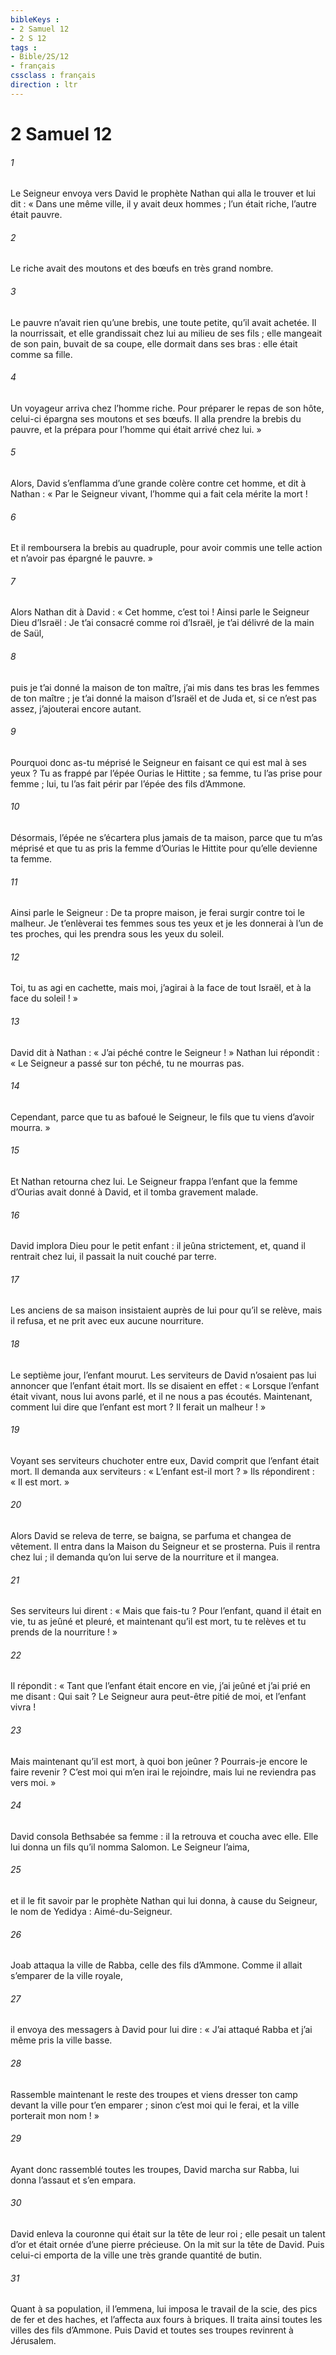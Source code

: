 ```yaml
---
bibleKeys : 
- 2 Samuel 12
- 2 S 12
tags : 
- Bible/2S/12
- français
cssclass : français
direction : ltr
---
```


# 2 Samuel 12

###### 1
Le Seigneur envoya vers David le prophète Nathan qui alla le trouver et lui dit :
« Dans une même ville, il y avait deux hommes ;
l’un était riche, l’autre était pauvre.
###### 2
Le riche avait des moutons et des bœufs
en très grand nombre.
###### 3
Le pauvre n’avait rien qu’une brebis,
une toute petite, qu’il avait achetée.
Il la nourrissait, et elle grandissait
chez lui au milieu de ses fils ;
elle mangeait de son pain, buvait de sa coupe,
elle dormait dans ses bras : elle était comme sa fille.
###### 4
Un voyageur arriva chez l’homme riche.
Pour préparer le repas de son hôte,
celui-ci épargna ses moutons et ses bœufs.
Il alla prendre la brebis du pauvre,
et la prépara pour l’homme qui était arrivé chez lui. »
###### 5
Alors, David s’enflamma d’une grande colère contre cet homme, et dit à Nathan : « Par le Seigneur vivant, l’homme qui a fait cela mérite la mort !
###### 6
Et il remboursera la brebis au quadruple, pour avoir commis une telle action et n’avoir pas épargné le pauvre. »
###### 7
Alors Nathan dit à David : « Cet homme, c’est toi ! Ainsi parle le Seigneur Dieu d’Israël : Je t’ai consacré comme roi d’Israël, je t’ai délivré de la main de Saül,
###### 8
puis je t’ai donné la maison de ton maître, j’ai mis dans tes bras les femmes de ton maître ; je t’ai donné la maison d’Israël et de Juda et, si ce n’est pas assez, j’ajouterai encore autant.
###### 9
Pourquoi donc as-tu méprisé le Seigneur en faisant ce qui est mal à ses yeux ? Tu as frappé par l’épée Ourias le Hittite ; sa femme, tu l’as prise pour femme ; lui, tu l’as fait périr par l’épée des fils d’Ammone.
###### 10
Désormais, l’épée ne s’écartera plus jamais de ta maison, parce que tu m’as méprisé et que tu as pris la femme d’Ourias le Hittite pour qu’elle devienne ta femme.
###### 11
Ainsi parle le Seigneur : De ta propre maison, je ferai surgir contre toi le malheur. Je t’enlèverai tes femmes sous tes yeux et je les donnerai à l’un de tes proches, qui les prendra sous les yeux du soleil.
###### 12
Toi, tu as agi en cachette, mais moi, j’agirai à la face de tout Israël, et à la face du soleil ! »
###### 13
David dit à Nathan : « J’ai péché contre le Seigneur ! » Nathan lui répondit : « Le Seigneur a passé sur ton péché, tu ne mourras pas.
###### 14
Cependant, parce que tu as bafoué le Seigneur, le fils que tu viens d’avoir mourra. »
###### 15
Et Nathan retourna chez lui.
Le Seigneur frappa l’enfant que la femme d’Ourias avait donné à David, et il tomba gravement malade.
###### 16
David implora Dieu pour le petit enfant : il jeûna strictement, et, quand il rentrait chez lui, il passait la nuit couché par terre.
###### 17
Les anciens de sa maison insistaient auprès de lui pour qu’il se relève, mais il refusa, et ne prit avec eux aucune nourriture.
###### 18
Le septième jour, l’enfant mourut. Les serviteurs de David n’osaient pas lui annoncer que l’enfant était mort. Ils se disaient en effet : « Lorsque l’enfant était vivant, nous lui avons parlé, et il ne nous a pas écoutés. Maintenant, comment lui dire que l’enfant est mort ? Il ferait un malheur ! »
###### 19
Voyant ses serviteurs chuchoter entre eux, David comprit que l’enfant était mort. Il demanda aux serviteurs : « L’enfant est-il mort ? » Ils répondirent : « Il est mort. »
###### 20
Alors David se releva de terre, se baigna, se parfuma et changea de vêtement. Il entra dans la Maison du Seigneur et se prosterna. Puis il rentra chez lui ; il demanda qu’on lui serve de la nourriture et il mangea.
###### 21
Ses serviteurs lui dirent : « Mais que fais-tu ? Pour l’enfant, quand il était en vie, tu as jeûné et pleuré, et maintenant qu’il est mort, tu te relèves et tu prends de la nourriture ! »
###### 22
Il répondit : « Tant que l’enfant était encore en vie, j’ai jeûné et j’ai prié en me disant : Qui sait ? Le Seigneur aura peut-être pitié de moi, et l’enfant vivra !
###### 23
Mais maintenant qu’il est mort, à quoi bon jeûner ? Pourrais-je encore le faire revenir ? C’est moi qui m’en irai le rejoindre, mais lui ne reviendra pas vers moi. »
###### 24
David consola Bethsabée sa femme : il la retrouva et coucha avec elle. Elle lui donna un fils qu’il nomma Salomon. Le Seigneur l’aima,
###### 25
et il le fit savoir par le prophète Nathan qui lui donna, à cause du Seigneur, le nom de Yedidya : Aimé-du-Seigneur.
###### 26
Joab attaqua la ville de Rabba, celle des fils d’Ammone. Comme il allait s’emparer de la ville royale,
###### 27
il envoya des messagers à David pour lui dire : « J’ai attaqué Rabba et j’ai même pris la ville basse.
###### 28
Rassemble maintenant le reste des troupes et viens dresser ton camp devant la ville pour t’en emparer ; sinon c’est moi qui le ferai, et la ville porterait mon nom ! »
###### 29
Ayant donc rassemblé toutes les troupes, David marcha sur Rabba, lui donna l’assaut et s’en empara.
###### 30
David enleva la couronne qui était sur la tête de leur roi ; elle pesait un talent d’or et était ornée d’une pierre précieuse. On la mit sur la tête de David. Puis celui-ci emporta de la ville une très grande quantité de butin.
###### 31
Quant à sa population, il l’emmena, lui imposa le travail de la scie, des pics de fer et des haches, et l’affecta aux fours à briques. Il traita ainsi toutes les villes des fils d’Ammone. Puis David et toutes ses troupes revinrent à Jérusalem.
